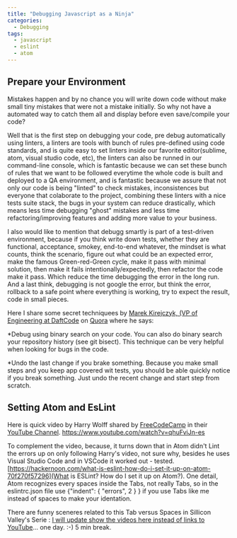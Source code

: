 ```yaml
---
title: "Debugging Javascript as a Ninja"
categories:
  - Debugging
tags:
  - javascript
  - eslint
  - atom
---
```


## Prepare your Environment

Mistakes happen and by no chance you will write down code without make small tiny mistakes that were not a mistake initially. So why not have a automated way to catch them all and display before even save/compile your code? 

Well that is the first step on debugging your code, pre debug automatically using linters, a linters are tools with bunch of rules pre-defined using code standards, and is quite easy to set linters inside our favorite editor(sublime, atom, visual studio code, etc), the linters can also be runned in our command-line console, which is fantastic because we can set these bunch of rules that we want to be followed everytime the whole code is built and deployed to a QA environment, and is fantastic because we assure that not only our code is being "linted" to check mistakes, inconsistences but everyone that colaborate to the project, combining these linters with a nice tests suite stack, the bugs in your system can reduce drastically, which means less time debugging "ghost" mistakes and less time refactoring/improving features and adding more value to your business. 

I also would like to mention that debugg smartly is part of a test-driven environment, because if you think write down tests, whether they are functional, acceptance, smokey, end-to-end whatever, the mindset is what counts, think the scenario, figure out what could be an expected error, make the famous Green-red-Green cycle, make it pass with minimal solution, then make it fails intentionally/expectedly, then refactor the code make it pass. Which reduce the time debugging the error in the long run. And a last think, debugging is not google the error, but think the error, rollback to a safe point where everything is working, try to expect the result, code in small pieces. 

Here I share some secret techniquees by [Marek Kirejczyk, (VP of Engineering at DaftCode](https://www.quora.com/profile/Marek-Kirejczyk) on [Quora](http://qr.ae/TU16Nn) where he says:

*Debug using binary search on your code. You can also do binary search your repository history (see git bisect). This technique can be very helpful when looking for bugs in the code.
    
*Undo the last change if you brake something. Because you make small steps and you keep app covered wit tests, you should be able quickly notice if you break something. Just undo the recent change and start step from scratch.

## Setting Atom and EsLint

Here is quick video by Harry Wolff shared by [FreeCodeCamp](https://www.freecodecamp.org/) in their [YouTube Channel](https://www.youtube.com/channel/UC8butISFwT-Wl7EV0hUK0BQ).
https://www.youtube.com/watch?v=qhuFviJn-es

To complement the video, because, it turns down that in Atom didn't Lint the errors up on only following Harry's video, not sure why, besides he uses Visual Studio Code and in VSCode it worked out - tested. [https://hackernoon.com/what-is-eslint-how-do-i-set-it-up-on-atom-70f270f57296](What is ESLint? How do I set it up on Atom?). One detail, Atom recognizes every spaces inside the Tabs, not really Tabs, so in the eslintrc.json file use {"indent": { "errors", 2 } } if you use Tabs like me instead of spaces to make your identation. 

There are funny sceneres related to this Tab versus Spaces in Sillicon Valley's Serie : [I will update show the videos here instead of links to YouTube](https://www.youtube.com/watch?v=V7PLxL8jIl8)... one day. :-) 5 min break.
